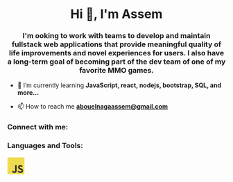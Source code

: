 <h1 align="center">Hi 👋, I'm Assem</h1>
<h3 align="center"> I'm ooking to work with teams to develop and maintain fullstack web applications that provide meaningful quality of life improvements and novel experiences for users. I also have a long-term goal of becoming part of the dev team of one of my favorite MMO games.</h3>

- 🌱 I’m currently learning **JavaScript, react, nodejs, bootstrap, SQL, and more...**

- 📫 How to reach me **abouelnagaassem@gmail.com**

<h3 align="left">Connect with me:</h3>
<p align="left">
</p>

<h3 align="left">Languages and Tools:</h3>
<p align="left"> <a href="https://developer.mozilla.org/en-US/docs/Web/JavaScript" target="_blank" rel="noreferrer"> <img src="https://raw.githubusercontent.com/devicons/devicon/master/icons/javascript/javascript-original.svg" alt="javascript" width="40" height="40"/> </a> </p>

